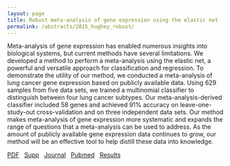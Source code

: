 ```yaml
---
layout: page
title: Robust meta-analysis of gene expression using the elastic net
permalink: /abstracts/2015_hughey_robust/
---
```


Meta-analysis of gene expression has enabled numerous insights into biological systems, but current methods have several limitations. We developed a method to perform a meta-analysis using the elastic net, a powerful and versatile approach for classification and regression. To demonstrate the utility of our method, we conducted a meta-analysis of lung cancer gene expression based on publicly available data. Using 629 samples from five data sets, we trained a multinomial classifier to distinguish between four lung cancer subtypes. Our meta-analysis-derived classifier included 58 genes and achieved 91% accuracy on leave-one-study-out cross-validation and on three independent data sets. Our method makes meta-analysis of gene expression more systematic and expands the range of questions that a meta-analysis can be used to address. As the amount of publicly available gene expression data continues to grow, our method will be an effective tool to help distill these data into knowledge.

[PDF](../../pdfs/2015_hughey_robust.pdf)&nbsp;&nbsp;
[Supp](../../supps/2015_hughey_robust_supp.zip)&nbsp;&nbsp;
[Journal](http://dx.doi.org/10.1093/nar/gkv229)&nbsp;&nbsp;
[Pubmed](http://www.ncbi.nlm.nih.gov/pubmed/25829177)&nbsp;&nbsp;
[Results](http://dx.doi.org/10.5281/zenodo.16006)&nbsp;&nbsp;
<!---[Software](https://github.com/jakejh/metapredict)-->